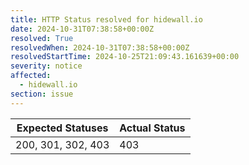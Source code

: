 ```yaml
---
title: HTTP Status resolved for hidewall.io
date: 2024-10-31T07:38:58+00:00Z
resolved: True
resolvedWhen: 2024-10-31T07:38:58+00:00Z
resolvedStartTime: 2024-10-25T21:09:43.161639+00:00
severity: notice
affected:
  - hidewall.io
section: issue
---
```


| Expected Statuses | Actual Status  |
|-------------------|----------------|
| 200, 301, 302, 403 | 403 |
